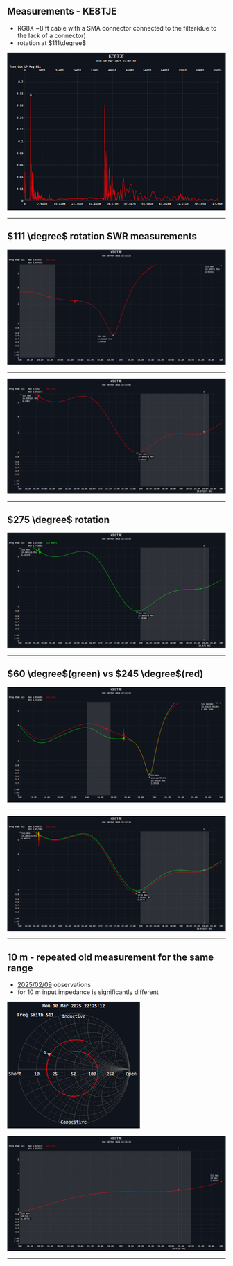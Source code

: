 ## Measurements - KE8TJE

- RG8X ~8 ft cable with a SMA connector connected to the filter(due to the lack of a connector)
- rotation at $111\degree$ 

![](res/Pasted%20image%2020250310220413.png)

---
## $111 \degree$ rotation SWR measurements

![](res/Pasted%20image%2020250310221139.png)

---

![](res/Pasted%20image%2020250310221311.png)

---
## $275 \degree$ rotation

![](res/Pasted%20image%2020250310221517.png)

---
## $60 \degree$(green) vs $245 \degree$(red)

![](res/Pasted%20image%2020250310222138.png)

---

![](res/Pasted%20image%2020250310222236.png)

---
## 10 m - repeated old measurement for the same range

- [2025/02/09](2025-02-09.md) observations
- for 10 m input impedance is significantly different 

![bg right width:500 px](res/Pasted%20image%2020250310222525.png)

![](res/Pasted%20image%2020250310222532.png)

---
